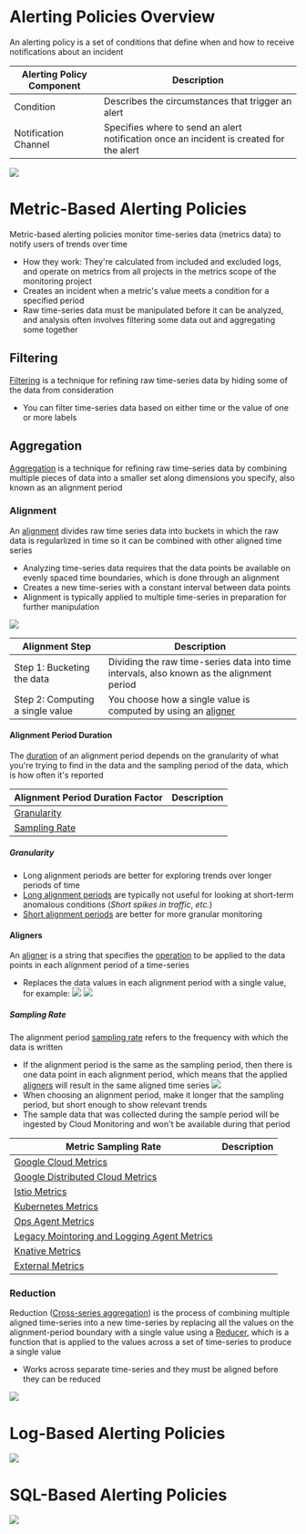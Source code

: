 # Alerting Policies Overview

An alerting policy is a set of conditions that define when and how to receive notifications about an incident

| Alerting Policy Component | Description |
| --- | --- |
| Condition | Describes the circumstances that trigger an alert |
| Notification Channel | Specifies where to send an alert notification once an incident is created for the alert |

![](https://github.com/JonmarCorpuz/SecondBrain/blob/main/Assets/Whitespace.png)

# Metric-Based Alerting Policies

Metric-based alerting policies monitor time-series data (metrics data) to notify users of trends over time

* How they work: They're calculated from included and excluded logs, and operate on metrics from all projects in the metrics scope of the monitoring project
* Creates an incident when a metric's value meets a condition for a specified period
* Raw time-series data must be manipulated before it can be analyzed, and analysis often involves filtering some data out and aggregating some together

## Filtering

[Filtering](https://cloud.google.com/monitoring/api/v3/aggregation#filtering-intro) is a technique for refining raw time-series data by hiding some of the data from consideration

* You can filter time-series data based on either time or the value of one or more labels

## Aggregation

[Aggregation](https://cloud.google.com/monitoring/api/v3/aggregation#aggr-intro) is a technique for refining raw time-series data by combining multiple pieces of data into a smaller set along dimensions you specify, also known as an alignment period

### Alignment

An [alignment](https://cloud.google.com/network-intelligence-center/docs/flow-analyzer/alignment-period-aggregation#understanding_alignment_period) divides raw time series data into buckets in which the raw data is regularlized in time so it can be combined with other aligned time series

* Analyzing time-series data requires that the data points be available on evenly spaced time boundaries, which is done through an alignment
* Creates a new time-series with a constant interval between data points
* Alignment is typically applied to multiple time-series in preparation for further manipulation

![](https://github.com/JonmarCorpuz/SecondBrain/blob/main/Assets/More%20Assets/fa-alignment-period.png)

| Alignment Step | Description |
| --- | --- |
| Step 1: Bucketing the data | Dividing the raw time-series data into time intervals, also known as the alignment period |
| Step 2: Computing a single value | You choose how a single value is computed by using an [aligner](https://cloud.google.com/monitoring/api/ref_v3/rest/v3/projects.alertPolicies#aligner) |

#### Alignment Period Duration

The [duration](https://cloud.google.com/monitoring/api/v3/aggregation#picking-alignment-periods) of an alignment period depends on the granularity of what you're trying to find in the data and the sampling period of the data, which is how often it's reported

| Alignment Period Duration Factor | Description |
| --- | --- |
| [Granularity](https://cloud.google.com/monitoring/api/v3/aggregation#align-granularity) | |
| [Sampling Rate](https://cloud.google.com/monitoring/api/v3/aggregation#align-sampling) | |

##### Granularity

* Long alignment periods are better for exploring trends over longer periods of time
* [Long alignment periods](https://cloud.google.com/network-intelligence-center/docs/flow-analyzer/alignment-period-aggregation#granularity) are typically not useful for looking at short-term anomalous conditions (*Short spikes in traffic*, *etc.*)
* [Short alignment periods](https://cloud.google.com/network-intelligence-center/docs/flow-analyzer/alignment-period-aggregation#granularity) are better for more granular monitoring

#### Aligners

An [aligner](https://cloud.google.com/monitoring/api/ref_v3/rest/v3/projects.alertPolicies#aligner) is a string that specifies the [operation](https://cloud.google.com/monitoring/api/ref_v3/rest/v3/projects.alertPolicies#aligner) to be applied to the data points in each alignment period of a time-series

* Replaces the data values in each alignment period with a single value, for example: ![](https://github.com/JonmarCorpuz/SecondBrain/blob/main/Assets/More%20Assets/Screenshot%202024-11-05%20174521.png) ![](https://github.com/JonmarCorpuz/SecondBrain/blob/main/Assets/More%20Assets/Screenshot%202024-11-05%20175028.png)

##### Sampling Rate

The alignment period [sampling rate](https://cloud.google.com/monitoring/api/v3/aggregation#align-sampling) refers to the frequency with which the data is written

* If the alignment period is the same as the sampling period, then there is one data point in each alignment period, which means that the applied [aligners](https://cloud.google.com/monitoring/api/ref_v3/rest/v3/projects.alertPolicies#aligner) will result in the same aligned time series ![](https://github.com/JonmarCorpuz/SecondBrain/blob/main/Assets/More%20Assets/Screenshot%202024-11-04%20190033.png)
* When choosing an alignment period, make it longer that the sampling period, but short enough to show relevant trends
* The sample data that was collected during the sample period will be ingested by Cloud Monitoring and won't be available during that period

| Metric Sampling Rate | Description |
| --- | --- |
| [Google Cloud Metrics](https://cloud.google.com/monitoring/api/metrics_gcp#gcp) | |
| [Google Distributed Cloud Metrics](https://cloud.google.com/monitoring/api/metrics_anthos#anthos) | |
| [Istio Metrics](https://cloud.google.com/monitoring/api/metrics_istio#istio) | |
| [Kubernetes Metrics](https://cloud.google.com/monitoring/api/metrics_kubernetes#kubernetes) | |
| [Ops Agent Metrics](https://cloud.google.com/monitoring/api/metrics_opsagent#agent) | |
| [Legacy Mointoring and Logging Agent Metrics](https://cloud.google.com/monitoring/api/metrics_agent#oagent-vs-magent) | |
| [Knative Metrics](https://cloud.google.com/monitoring/api/metrics_knative#knative) | |
| [External Metrics](https://cloud.google.com/monitoring/api/metrics_other#other) | |

### Reduction

Reduction ([Cross-series aggregation](https://cloud.google.com/monitoring/api/v3/aggregation#reduction-intro)) is the process of combining multiple aligned time-series into a new time-series by replacing all the values on the alignment-period boundary with a single value using a [Reducer](https://cloud.google.com/monitoring/api/ref_v3/rest/v3/projects.alertPolicies#reducer), which is a function that is applied to the values across a set of time-series to produce a single value

* Works across separate time-series and they must be aligned before they can be reduced

![](https://github.com/JonmarCorpuz/SecondBrain/blob/main/Assets/Whitespace.png)

# Log-Based Alerting Policies

![](https://github.com/JonmarCorpuz/SecondBrain/blob/main/Assets/Whitespace.png)

# SQL-Based Alerting Policies

![](https://github.com/JonmarCorpuz/SecondBrain/blob/main/Assets/Whitespace.png)


